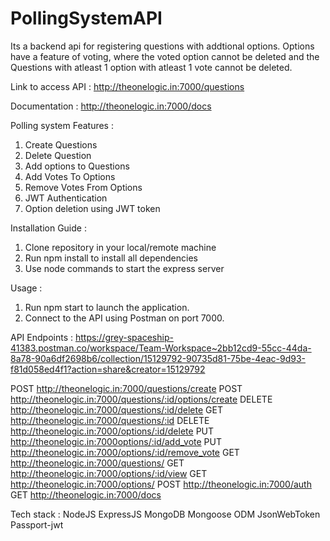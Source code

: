 # PollingSystemAPI
Its a backend api for registering questions with addtional options. Options have a feature of voting, where the voted option cannot be deleted and the Questions with atleast 1 option with atleast 1 vote cannot be deleted.

Link to access API : http://theonelogic.in:7000/questions

Documentation : http://theonelogic.in:7000/docs

Polling system Features :
  1. Create Questions
  2. Delete Question
  3. Add options to Questions
  4. Add Votes To Options
  5. Remove Votes From Options
  6. JWT Authentication
  7. Option deletion using JWT token


Installation Guide :
  1. Clone repository in your local/remote machine
  2. Run npm install to install all dependencies
  3. Use node commands to start the express server


Usage : 
  1. Run npm start to launch the application.
  2. Connect to the API using Postman on port 7000.
  
 
API Endpoints :
  https://grey-spaceship-41383.postman.co/workspace/Team-Workspace~2bb12cd9-55cc-44da-8a78-90a6df2698b6/collection/15129792-90735d81-75be-4eac-9d93-f81d058ed4f1?action=share&creator=15129792
  
POST 	  http://theonelogic.in:7000/questions/create
POST	  http://theonelogic.in:7000/questions/:id/options/create
DELETE	http://theonelogic.in:7000/questions/:id/delete
GET		  http://theonelogic.in:7000/questions/:id
DELETE	http://theonelogic.in:7000/options/:id/delete
PUT		  http://theonelogic.in:7000options/:id/add_vote
PUT	  	http://theonelogic.in:7000/options/:id/remove_vote
GET	  	http://theonelogic.in:7000/questions/
GET		  http://theonelogic.in:7000/options/:id/view
GET		  http://theonelogic.in:7000/options/
POST	  http://theonelogic.in:7000/auth
GET	  	http://theonelogic.in:7000/docs


Tech stack :
  NodeJS
  ExpressJS
  MongoDB
  Mongoose ODM
  JsonWebToken
  Passport-jwt

